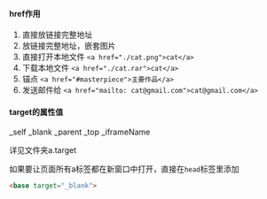 

#### href作用

1. 直接放链接完整地址
2. 放链接完整地址，嵌套图片
3. 直接打开本地文件  `<a href="./cat.png">cat</a>`
4. 下载本地文件  `<a href="./cat.rar">cat</a>`
5. 锚点  `<a href="#masterpiece">主要作品</a>`
6. 发送邮件给  `<a href="mailto: cat@gmail.com">cat@gmail.com</a>`



#### target的属性值

_self  _blank  _parent  _top  _iframeName

详见文件夹a.target



如果要让页面所有a标签都在新窗口中打开，直接在`head`标签里添加

```html
<base target="_blank">
```

